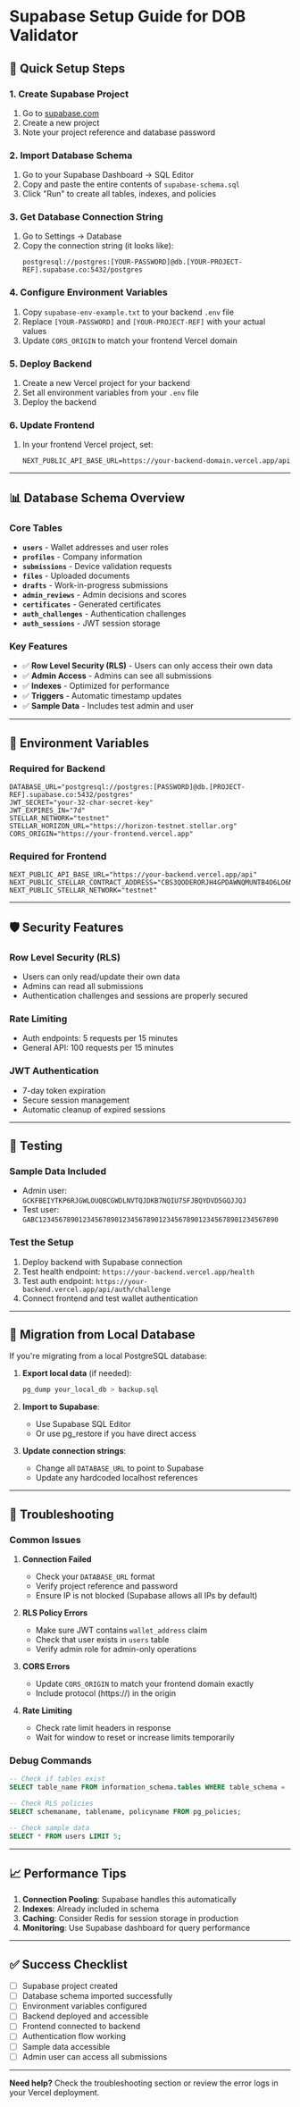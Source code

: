 # Supabase Setup Guide for DOB Validator

## 🚀 Quick Setup Steps

### 1. **Create Supabase Project**

1. Go to [supabase.com](https://supabase.com)
2. Create a new project
3. Note your project reference and database password

### 2. **Import Database Schema**

1. Go to your Supabase Dashboard → SQL Editor
2. Copy and paste the entire contents of `supabase-schema.sql`
3. Click "Run" to create all tables, indexes, and policies

### 3. **Get Database Connection String**

1. Go to Settings → Database
2. Copy the connection string (it looks like):
   ```
   postgresql://postgres:[YOUR-PASSWORD]@db.[YOUR-PROJECT-REF].supabase.co:5432/postgres
   ```

### 4. **Configure Environment Variables**

1. Copy `supabase-env-example.txt` to your backend `.env` file
2. Replace `[YOUR-PASSWORD]` and `[YOUR-PROJECT-REF]` with your actual values
3. Update `CORS_ORIGIN` to match your frontend Vercel domain

### 5. **Deploy Backend**

1. Create a new Vercel project for your backend
2. Set all environment variables from your `.env` file
3. Deploy the backend

### 6. **Update Frontend**

1. In your frontend Vercel project, set:
   ```
   NEXT_PUBLIC_API_BASE_URL=https://your-backend-domain.vercel.app/api
   ```

---

## 📊 Database Schema Overview

### **Core Tables**

- **`users`** - Wallet addresses and user roles
- **`profiles`** - Company information
- **`submissions`** - Device validation requests
- **`files`** - Uploaded documents
- **`drafts`** - Work-in-progress submissions
- **`admin_reviews`** - Admin decisions and scores
- **`certificates`** - Generated certificates
- **`auth_challenges`** - Authentication challenges
- **`auth_sessions`** - JWT session storage

### **Key Features**

- ✅ **Row Level Security (RLS)** - Users can only access their own data
- ✅ **Admin Access** - Admins can see all submissions
- ✅ **Indexes** - Optimized for performance
- ✅ **Triggers** - Automatic timestamp updates
- ✅ **Sample Data** - Includes test admin and user

---

## 🔧 Environment Variables

### **Required for Backend**

```env
DATABASE_URL="postgresql://postgres:[PASSWORD]@db.[PROJECT-REF].supabase.co:5432/postgres"
JWT_SECRET="your-32-char-secret-key"
JWT_EXPIRES_IN="7d"
STELLAR_NETWORK="testnet"
STELLAR_HORIZON_URL="https://horizon-testnet.stellar.org"
CORS_ORIGIN="https://your-frontend.vercel.app"
```

### **Required for Frontend**

```env
NEXT_PUBLIC_API_BASE_URL="https://your-backend.vercel.app/api"
NEXT_PUBLIC_STELLAR_CONTRACT_ADDRESS="CBS3QODERORJH4GPDAWNQMUNTB4O6LO6NUETRXE5H2NSR3G542QOWKTN"
NEXT_PUBLIC_STELLAR_NETWORK="testnet"
```

---

## 🛡️ Security Features

### **Row Level Security (RLS)**

- Users can only read/update their own data
- Admins can read all submissions
- Authentication challenges and sessions are properly secured

### **Rate Limiting**

- Auth endpoints: 5 requests per 15 minutes
- General API: 100 requests per 15 minutes

### **JWT Authentication**

- 7-day token expiration
- Secure session management
- Automatic cleanup of expired sessions

---

## 🧪 Testing

### **Sample Data Included**

- Admin user: `GCKFBEIYTKP6RJGWLOUQBCGWDLNVTQJDKB7NQIU7SFJBQYDVD5GQJJQJ`
- Test user: `GABC123456789012345678901234567890123456789012345678901234567890`

### **Test the Setup**

1. Deploy backend with Supabase connection
2. Test health endpoint: `https://your-backend.vercel.app/health`
3. Test auth endpoint: `https://your-backend.vercel.app/api/auth/challenge`
4. Connect frontend and test wallet authentication

---

## 🔄 Migration from Local Database

If you're migrating from a local PostgreSQL database:

1. **Export local data** (if needed):

   ```bash
   pg_dump your_local_db > backup.sql
   ```

2. **Import to Supabase**:

   - Use Supabase SQL Editor
   - Or use pg_restore if you have direct access

3. **Update connection strings**:
   - Change all `DATABASE_URL` to point to Supabase
   - Update any hardcoded localhost references

---

## 🚨 Troubleshooting

### **Common Issues**

1. **Connection Failed**

   - Check your `DATABASE_URL` format
   - Verify project reference and password
   - Ensure IP is not blocked (Supabase allows all IPs by default)

2. **RLS Policy Errors**

   - Make sure JWT contains `wallet_address` claim
   - Check that user exists in `users` table
   - Verify admin role for admin-only operations

3. **CORS Errors**

   - Update `CORS_ORIGIN` to match your frontend domain exactly
   - Include protocol (https://) in the origin

4. **Rate Limiting**
   - Check rate limit headers in response
   - Wait for window to reset or increase limits temporarily

### **Debug Commands**

```sql
-- Check if tables exist
SELECT table_name FROM information_schema.tables WHERE table_schema = 'public';

-- Check RLS policies
SELECT schemaname, tablename, policyname FROM pg_policies;

-- Check sample data
SELECT * FROM users LIMIT 5;
```

---

## 📈 Performance Tips

1. **Connection Pooling**: Supabase handles this automatically
2. **Indexes**: Already included in schema
3. **Caching**: Consider Redis for session storage in production
4. **Monitoring**: Use Supabase dashboard for query performance

---

## ✅ Success Checklist

- [ ] Supabase project created
- [ ] Database schema imported successfully
- [ ] Environment variables configured
- [ ] Backend deployed and accessible
- [ ] Frontend connected to backend
- [ ] Authentication flow working
- [ ] Sample data accessible
- [ ] Admin user can access all submissions

---

**Need help?** Check the troubleshooting section or review the error logs in your Vercel deployment.
